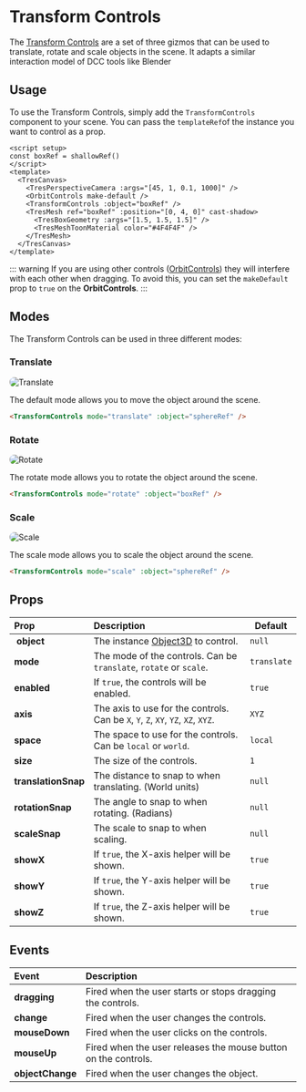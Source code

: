 # Transform Controls

The [Transform Controls](https://threejs.org/docs/#examples/en/controls/TransformControls) are a set of three gizmos that can be used to translate, rotate and scale objects in the scene. It adapts a similar interaction model of DCC tools like Blender

<StackBlitzEmbed projectId="tresjs-transform-controls" />

## Usage

To use the Transform Controls, simply add the `TransformControls` component to your scene. You can pass the `templateRef`of the instance you want to control as a prop.

```vue{2,6,8}
<script setup>
const boxRef = shallowRef()
</script>
<template>
  <TresCanvas>
    <TresPerspectiveCamera :args="[45, 1, 0.1, 1000]" />
    <OrbitControls make-default />
    <TransformControls :object="boxRef" />
    <TresMesh ref="boxRef" :position="[0, 4, 0]" cast-shadow>
      <TresBoxGeometry :args="[1.5, 1.5, 1.5]" />
      <TresMeshToonMaterial color="#4F4F4F" />
    </TresMesh>
  </TresCanvas>
</template>
```

::: warning
If you are using other controls ([OrbitControls](/guide/controls/orbit-controls)) they will interfere with each other when dragging. To avoid this, you can set the `makeDefault` prop to `true` on the **OrbitControls**.
:::

## Modes

The Transform Controls can be used in three different modes:

### Translate

![Translate](/cientos/transform-controls-translate.png)

The default mode allows you to move the object around the scene.

```html
<TransformControls mode="translate" :object="sphereRef" />
```

### Rotate

![Rotate](/cientos/transform-controls-rotate.png)

The rotate mode allows you to rotate the object around the scene.

```html
<TransformControls mode="rotate" :object="boxRef" />
```

### Scale

![Scale](/cientos/transform-controls-scale.png)

The scale mode allows you to scale the object around the scene.

```html
<TransformControls mode="scale" :object="sphereRef" />
```

## Props

| Prop                | Description                                                                                   | Default     |
| :------------------ | :-------------------------------------------------------------------------------------------- | ----------- |
|  **object**         | The instance [Object3D](https://threejs.org/docs/index.html#api/en/core/Object3D) to control. | `null`      |
| **mode**            | The mode of the controls. Can be `translate`, `rotate` or `scale`.                            | `translate` |
| **enabled**         | If `true`, the controls will be enabled.                                                      | `true`      |
| **axis**            | The axis to use for the controls. Can be `X`, `Y`, `Z`, `XY`, `YZ`, `XZ`, `XYZ`.              | `XYZ`       |
| **space**           | The space to use for the controls. Can be `local` or `world`.                                 | `local`     |
| **size**            | The size of the controls.                                                                     | `1`         |
| **translationSnap** | The distance to snap to when translating. (World units)                                       | `null`      |
| **rotationSnap**    | The angle to snap to when rotating. (Radians)                                                 | `null`      |
| **scaleSnap**       | The scale to snap to when scaling.                                                            | `null`      |
| **showX**           | If `true`, the X-axis helper will be shown.                                                   | `true`      |
| **showY**           | If `true`, the Y-axis helper will be shown.                                                   | `true`      |
| **showZ**           | If `true`, the Z-axis helper will be shown.                                                   | `true`      |

## Events

| Event            | Description                                                    |
| :--------------- | :------------------------------------------------------------- |
| **dragging**     | Fired when the user starts or stops dragging the controls.     |
| **change**       | Fired when the user changes the controls.                      |
| **mouseDown**    | Fired when the user clicks on the controls.                    |
| **mouseUp**      | Fired when the user releases the mouse button on the controls. |
| **objectChange** | Fired when the user changes the object.                        |

<style scoped>
img {
    aspect-ratio: 16/9;
    object-fit: cover;
    object-position: top;
    border-radius: 8px;
}
</style>
